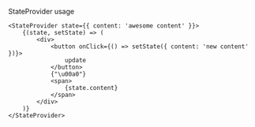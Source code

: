 StateProvider usage

	<StateProvider state={{ content: 'awesome content' }}>
		{(state, setState) => (
			<div>
				<button onClick={() => setState({ content: 'new content' })}>
					update
				</button> 
				{"\u00a0"}
				<span>
					{state.content}
				</span>
			</div>
		)}
	</StateProvider>
